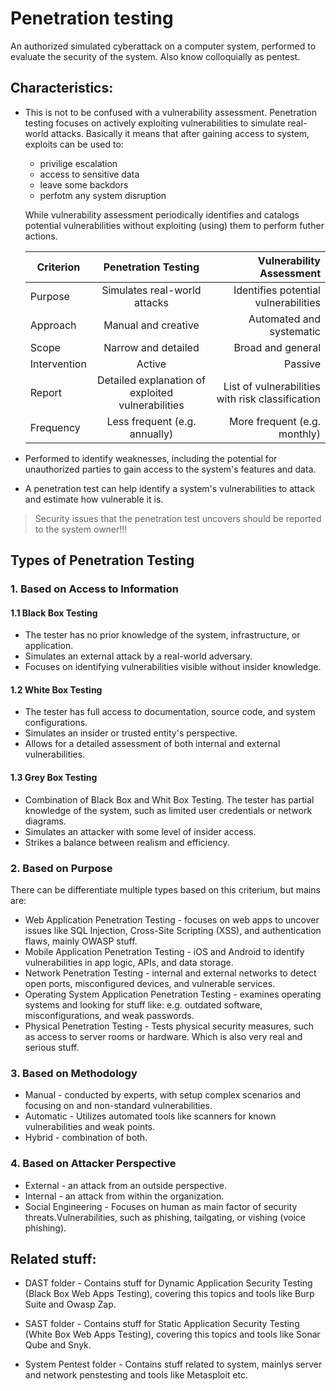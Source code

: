# Penetration testing
An authorized simulated cyberattack on a computer system, performed to evaluate the security of the system. Also know colloquially as pentest.

## Characteristics:
- This is not to be confused with a vulnerability assessment. Penetration testing focuses on actively exploiting vulnerabilities to simulate real-world attacks. Basically it means that after gaining access to system, exploits can be used to:
    + privilige escalation
    + access to sensitive data
    + leave some backdors
    + perfotm any system disruption

    While vulnerability assessment periodically identifies and catalogs potential vulnerabilities without exploiting (using) them to perform futher actions.

    | Criterion   |      Penetration Testing      |  Vulnerability Assessment |
    |----------|:-------------:|------:|
    | Purpose |  Simulates real-world attacks | Identifies potential vulnerabilities |
    | Approach |    Manual and creative |   Automated and systematic   |
    | Scope | Narrow and detailed   |	Broad and general   |
    | Intervention | Active | Passive |
    | Report | Detailed explanation of exploited vulnerabilities | List of vulnerabilities with risk classification |
    | Frequency | Less frequent (e.g. annually)    | 	More frequent (e.g. monthly) |

- Performed to identify weaknesses, including the potential for unauthorized parties to gain access to the system's features and data.
- A penetration test can help identify a system's vulnerabilities to attack and estimate how vulnerable it is. 
> Security issues that the penetration test uncovers should be reported to the system owner!!!

## Types of Penetration Testing

### 1. Based on Access to Information
#### 1.1 Black Box Testing
- The tester has no prior knowledge of the system, infrastructure, or application.
- Simulates an external attack by a real-world adversary.
- Focuses on identifying vulnerabilities visible without insider knowledge.
#### 1.2 White Box Testing
- The tester has full access to documentation, source code, and system configurations.
- Simulates an insider or trusted entity's perspective.
- Allows for a detailed assessment of both internal and external vulnerabilities.
#### 1.3 Grey Box Testing
- Combination of Black Box and Whit Box Testing. The tester has partial knowledge of the system, such as limited user credentials or network diagrams.
- Simulates an attacker with some level of insider access.
- Strikes a balance between realism and efficiency.

### 2. Based on Purpose
There can be differentiate multiple types based on this criterium, but mains are:
- Web Application Penetration Testing - focuses on web apps to uncover issues like SQL Injection, Cross-Site Scripting (XSS), and authentication flaws, mainly OWASP stuff.
- Mobile Application Penetration Testing - iOS and Android to identify vulnerabilities in app logic, APIs, and data storage.
- Network Penetration Testing - internal and external networks to detect open ports, misconfigured devices, and vulnerable services.
- Operating System Application Penetration Testing - examines operating systems and looking for stuff like: e.g. outdated software, misconfigurations, and weak passwords.
- Physical Penetration Testing - Tests physical security measures, such as access to server rooms or hardware. Which is also very real and serious stuff.

### 3. Based on Methodology
- Manual - conducted by experts, with setup complex scenarios and focusing on and non-standard vulnerabilities.  
- Automatic - Utilizes automated tools like scanners for known vulnerabilities and weak points.
- Hybrid - combination of both.

### 4. Based on Attacker Perspective
 - External - an attack from an outside perspective.
 - Internal - an attack from within the organization.
 - Social Engineering - Focuses on human as main factor of security threats.Vulnerabilities, such as phishing, tailgating, or vishing (voice phishing).


## Related stuff:
- DAST folder - Contains stuff for Dynamic Application Security Testing (Black Box Web Apps Testing), covering this topics and tools like Burp Suite and Owasp Zap.

- SAST folder - Contains stuff for Static Application Security Testing (White Box Web Apps Testing), covering this topics and tools like Sonar Qube and Snyk.

- System Pentest folder - Contains stuff related to system, mainlys server and network penstesting and tools like Metasploit etc.